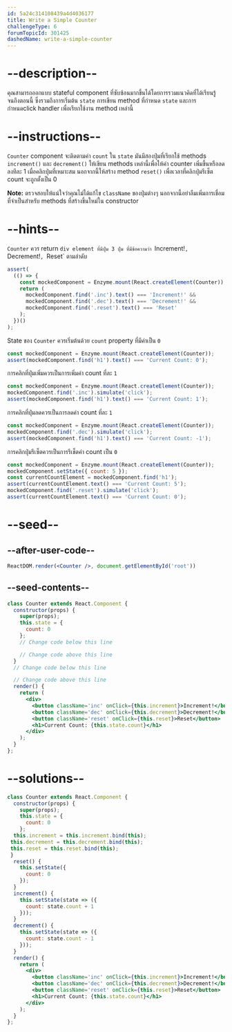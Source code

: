 ```yaml
---
id: 5a24c314108439a4d4036177
title: Write a Simple Counter
challengeType: 6
forumTopicId: 301425
dashedName: write-a-simple-counter
---
```


# --description--

คุณสามารถออกแบบ stateful component ที่ซับซ้อนมากขึ้นได้โดยการรวมแนวคิดที่ได้เรียนรู้จนถึงตอนนี้ ซึ่งรวมถึงการเริ่มต้น `state` การเขียน method ที่กำหนด `state` และการกำหนดclick handler เพื่อเรียกใช้งาน method เหล่านี้

# --instructions--

`Counter` component จะติดตามค่า `count` ใน `state` มันมีสองปุ่มที่เรียกใช้ methods `increment()` และ `decrement()` ให้เขียน methods เหล่านี้เพื่อให้ค่า counter เพิ่มขึ้นหรือลดลงทีละ 1 เมื่อคลิกปุ่มที่เหมาะสม นอกจากนี้ให้สร้าง method `reset()` เพื่อเวลาที่คลิกปุ่มรีเซ็ต count จะถูกตั้งเป็น 0

**Note:** ตรวจสอบให้แน่ใจว่าคุณไม่ได้แก้ไข `className` ของปุ่มต่างๆ นอกจากนี้อย่าลืมเพิ่มการเชื่อมที่จำเป็นสำหรับ methods ที่สร้างขึ้นใหม่ใน constructor

# --hints--

`Counter` ควร return `div element ที่มีปุ่ม 3 ปุ่ม ที่มีข้อความว่า `Increment!`, `Decrement!`, `Reset` ตามลำดับ

```js
assert(
  (() => {
    const mockedComponent = Enzyme.mount(React.createElement(Counter));
    return (
      mockedComponent.find('.inc').text() === 'Increment!' &&
      mockedComponent.find('.dec').text() === 'Decrement!' &&
      mockedComponent.find('.reset').text() === 'Reset'
    );
  })()
);
```

State ของ `Counter` ควรเริ่มต้นด้วย `count` property ที่มีค่าเป็น `0`

```js
const mockedComponent = Enzyme.mount(React.createElement(Counter));
assert(mockedComponent.find('h1').text() === 'Current Count: 0');
```

การคลิกที่ปุ่มเพิ่มควรเป็นการเพิ่มค่า count ที่ละ `1`

```js
const mockedComponent = Enzyme.mount(React.createElement(Counter));
mockedComponent.find('.inc').simulate('click');
assert(mockedComponent.find('h1').text() === 'Current Count: 1');
```

การคลิกที่ปุ่มลดควรเป็นการลดค่า count ที่ละ `1`

```js
const mockedComponent = Enzyme.mount(React.createElement(Counter));
mockedComponent.find('.dec').simulate('click');
assert(mockedComponent.find('h1').text() === 'Current Count: -1');
```

การคลิกปุ่มรีเซ็ตควรเป็นการรีเช็ตค่า count เป็น `0`

```js
const mockedComponent = Enzyme.mount(React.createElement(Counter));
mockedComponent.setState({ count: 5 });
const currentCountElement = mockedComponent.find('h1');
assert(currentCountElement.text() === 'Current Count: 5');
mockedComponent.find('.reset').simulate('click');
assert(currentCountElement.text() === 'Current Count: 0');
```

# --seed--

## --after-user-code--

```jsx
ReactDOM.render(<Counter />, document.getElementById('root'))
```

## --seed-contents--

```jsx
class Counter extends React.Component {
  constructor(props) {
    super(props);
    this.state = {
      count: 0
    };
    // Change code below this line

    // Change code above this line
  }
  // Change code below this line

  // Change code above this line
  render() {
    return (
      <div>
        <button className='inc' onClick={this.increment}>Increment!</button>
        <button className='dec' onClick={this.decrement}>Decrement!</button>
        <button className='reset' onClick={this.reset}>Reset</button>
        <h1>Current Count: {this.state.count}</h1>
      </div>
    );
  }
};
```

# --solutions--

```jsx
class Counter extends React.Component {
  constructor(props) {
    super(props);
    this.state = {
      count: 0
    };
  this.increment = this.increment.bind(this);
 this.decrement = this.decrement.bind(this);
 this.reset = this.reset.bind(this);
 }
  reset() {
    this.setState({
      count: 0
    });
  }
  increment() {
    this.setState(state => ({
      count: state.count + 1
    }));
  }
  decrement() {
    this.setState(state => ({
      count: state.count - 1
    }));
  }
  render() {
    return (
      <div>
        <button className='inc' onClick={this.increment}>Increment!</button>
        <button className='dec' onClick={this.decrement}>Decrement!</button>
        <button className='reset' onClick={this.reset}>Reset</button>
        <h1>Current Count: {this.state.count}</h1>
      </div>
    );
  }
};
```
